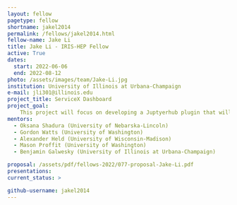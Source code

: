 ```yaml
---
layout: fellow
pagetype: fellow
shortname: jakel2014
permalink: /fellows/jakel2014.html
fellow-name: Jake Li
title: Jake Li - IRIS-HEP Fellow
active: True
dates:
  start: 2022-06-06
  end: 2022-08-12
photo: /assets/images/team/Jake-Li.jpg
institution: University of Illinois at Urbana-Champaign
e-mail: jli301@illinois.edu
project_title: ServiceX Dashboard
project_goal:
    This project will focus on developing a Juptyerhub plugin that will provide users access to a ServiceX dashboard. With this, users will be able to access ServiceX in a convenient manner outside of the main ServiceX dashboard. The goal will be to provide a possibility to monitor all the users' transforms and give access to the dashboard-like functionality that already exists on the website. A stretch goal of the project will be to add more existing features to the dashboard, such as an easier sorting of transforms or access to log forms in case data delivery goes wrong.
mentors:
  - Oksana Shadura (University of Nebarska-Lincoln)
  - Gordon Watts (University of Washington)
  - Alexander Held (University of Wisconsin-Madison)
  - Mason Proffit (University of Washington)
  - Benjamin Galwesky (University of Illinois at Urbana-Champaign)

proposal: /assets/pdf/fellows-2022/077-proposal-Jake-Li.pdf
presentations:
current_status: >

github-username: jakel2014
---
```

